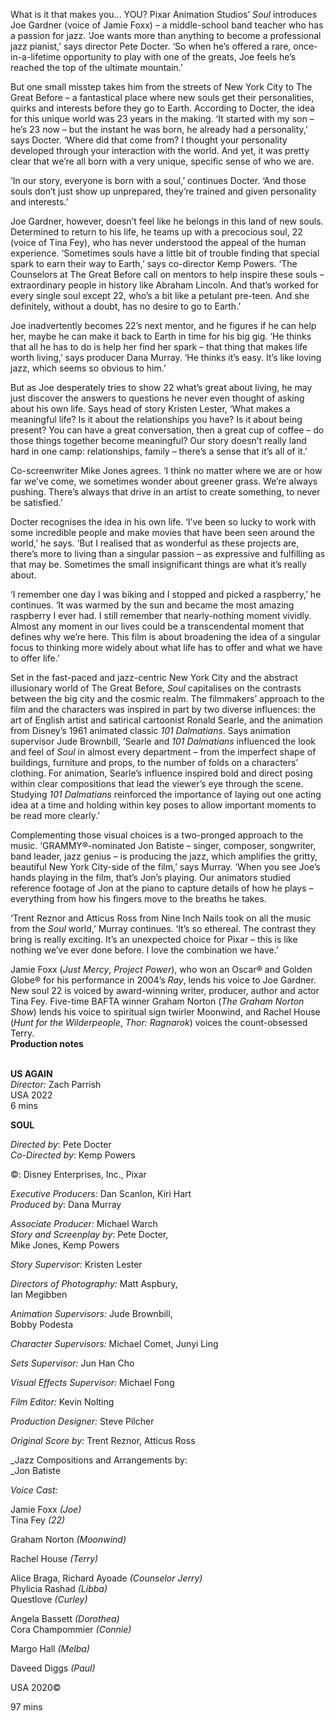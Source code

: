 
What is it that makes you... YOU? Pixar Animation Studios’ _Soul_ introduces Joe Gardner (voice of Jamie Foxx) – a middle-school band teacher who has a passion for jazz. ‘Joe wants more than anything to become a professional jazz pianist,’ says director Pete Docter. ‘So when he’s offered a rare, once-in-a-lifetime opportunity to play with one of the greats, Joe feels he’s reached the top of the ultimate mountain.’

But one small misstep takes him from the streets of New York City to The Great Before – a fantastical place where new souls get their personalities, quirks and interests before they go to Earth. According to Docter, the idea for this unique world was 23 years in the making. ‘It started with my son – he’s 23 now – but the instant he was born, he already had a personality,’ says Docter. ‘Where did that come from? I thought your personality developed through your interaction with the world. And yet, it was pretty clear that we’re all born with a very unique, specific sense of who we are.

‘In our story, everyone is born with a soul,’ continues Docter. ‘And those souls don’t just show up unprepared, they’re trained and given personality and interests.’

Joe Gardner, however, doesn’t feel like he belongs in this land of new souls. Determined to return to his life, he teams up with a precocious soul, 22 (voice of Tina Fey), who has never understood the appeal of the human experience. ‘Sometimes souls have a little bit of trouble finding that special spark to earn their way to Earth,’ says co-director Kemp Powers. ‘The Counselors at The Great Before call on mentors to help inspire these souls – extraordinary people in history like Abraham Lincoln. And that’s worked for every single soul except 22, who’s a bit like a petulant pre-teen. And she definitely, without a doubt, has no desire to go to Earth.’

Joe inadvertently becomes 22’s next mentor, and he figures if he can help her, maybe he can make it back to Earth in time for his big gig. ‘He thinks that all he has to do is help her find her spark – that thing that makes life worth living,’ says producer Dana Murray. ‘He thinks it’s easy. It’s like loving jazz, which seems so obvious to him.’

But as Joe desperately tries to show 22 what’s great about living, he may just discover the answers to questions he never even thought of asking about his own life. Says head of story Kristen Lester, ‘What makes a meaningful life? Is it about the relationships you have? Is it about being present? You can have a great conversation, then a great cup of coffee – do those things together become meaningful? Our story doesn’t really land hard in one camp: relationships, family – there’s a sense that it’s all of it.’

Co-screenwriter Mike Jones agrees. ‘I think no matter where we are or how far we’ve come, we sometimes wonder about greener grass. We’re always pushing. There’s always that drive in an artist to create something, to never be satisfied.’

Docter recognises the idea in his own life. ‘I’ve been so lucky to work with some incredible people and make movies that have been seen around the world,’ he says. ‘But I realised that as wonderful as these projects are, there’s more to living than a singular passion – as expressive and fulfilling as that may be. Sometimes the small insignificant things are what it’s really about.

‘I remember one day I was biking and I stopped and picked a raspberry,’ he continues. ‘It was warmed by the sun and became the most amazing raspberry I ever had. I still remember that nearly-nothing moment vividly. Almost any moment in our lives could be a transcendental moment that defines why we’re here. This film is about broadening the idea of a singular focus to thinking more widely about what life has to offer and what we have to offer life.’

Set in the fast-paced and jazz-centric New York City and the abstract illusionary world of The Great Before, _Soul_ capitalises on the contrasts between the big city and the cosmic realm. The filmmakers’ approach to the film and the characters was inspired in part by two diverse influences: the art of English artist and satirical cartoonist Ronald Searle, and the animation from Disney’s 1961 animated classic _101 Dalmatians_. Says animation supervisor Jude Brownbill, ‘Searle and _101 Dalmatians_ influenced the look and feel of _Soul_ in almost every department – from the imperfect shape of buildings, furniture and props, to the number of folds on a characters’ clothing. For animation, Searle’s influence inspired bold and direct posing within clear compositions that lead the viewer’s eye through the scene. Studying _101 Dalmatians_ reinforced the importance of laying out one acting idea at a time and holding within key poses to allow important moments to be read more clearly.’

Complementing those visual choices is a two-pronged approach to the music. ‘GRAMMY®-nominated Jon Batiste – singer, composer, songwriter, band leader, jazz genius – is producing the jazz, which amplifies the gritty, beautiful New York City-side of the film,’ says Murray. ‘When you see Joe’s hands playing in the film, that’s Jon’s playing. Our animators studied reference footage of Jon at the piano to capture details of how he plays – everything from how his fingers move to the breaths he takes.

‘Trent Reznor and Atticus Ross from Nine Inch Nails took on all the music from the _Soul_ world,’ Murray continues. ‘It’s so ethereal. The contrast they bring is really exciting. It’s an unexpected choice for Pixar – this is like nothing we’ve ever done before. I love the combination we have.’

Jamie Foxx (_Just Mercy_, _Project Power_), who won an Oscar® and Golden Globe® for his performance in 2004’s _Ray_, lends his voice to Joe Gardner. New soul 22 is voiced by award-winning writer, producer, author and actor Tina Fey. Five-time BAFTA winner Graham Norton (_The Graham Norton Show_) lends his voice to spiritual sign twirler Moonwind, and Rachel House (_Hunt for the Wilderpeople_, _Thor: Ragnarok_) voices the count-obsessed Terry.  
**Production notes**
<br><br>

**US AGAIN**  
_Director:_ Zach Parrish  
USA 2022  
6 mins

**SOUL**<br>

_Directed by_: Pete Docter <br>
_Co-Directed by_: Kemp Powers<br>

©: Disney Enterprises, Inc., Pixar<br>

_Executive Producers:_ Dan Scanlon, Kiri Hart<br>
_Produced by_: Dana Murray

_Associate Producer:_ Michael Warch  
_Story and Screenplay by_: Pete Docter,  
Mike Jones, Kemp Powers

_Story Supervisor:_ Kristen Lester

_Directors of Photography:_ Matt Aspbury,  
Ian Megibben

_Animation Supervisors:_ Jude Brownbill,  
Bobby Podesta

_Character Supervisors:_ Michael Comet, Junyi Ling

_Sets Supervisor:_ Jun Han Cho

_Visual Effects Supervisor:_ Michael Fong

_Film Editor:_ Kevin Nolting

_Production Designer:_ Steve Pilcher

_Original Score by:_ Trent Reznor, Atticus Ross

_Jazz Compositions and Arrangements by:  
_Jon Batiste

_Voice Cast:_

Jamie Foxx _(Joe)_  
Tina Fey _(22)_

Graham Norton _(Moonwind)_

Rachel House _(Terry)_

Alice Braga, Richard Ayoade _(Counselor Jerry)_  
Phylicia Rashad _(Libba)_  
Questlove _(Curley)_

Angela Bassett _(Dorothea)_  
Cora Champommier _(Connie)_

Margo Hall _(Melba)_

Daveed Diggs _(Paul)_

USA 2020©

97 mins
<!--stackedit_data:
eyJoaXN0b3J5IjpbLTQ5NTI2Mzg1OF19
-->